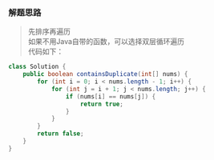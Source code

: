 ### 解题思路
>先排序再遍历  
>如果不用Java自带的函数，可以选择双层循环遍历  
>代码如下：
```java
class Solution {
    public boolean containsDuplicate(int[] nums) {
        for (int i = 0; i < nums.length - 1; i++) {
            for (int j = i + 1; j < nums.length; j++) {
                if (nums[i] == nums[j]) {
                    return true;
                }
            }
        }
        return false;
    }
}

```